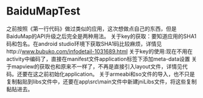 # BaiduMapTest
之前按照《第一行代码》做过类似的应用，这次想做点自己的东西，但是BaiduMap的API升级之后完全是两种用法。
关于key的获取：要知道应用的SHA1码和包名。在android studio环境下获取SHA1码比较麻烦，详情见http://www.bubuko.com/infodetail-1031689.html
关于key的使用:现在不用在activity中编码了，直接在manifest文件application标签下添加meta-data设置
关于mapview的获取也和原来不一样了，不再是直接引入layout文件，详情见代码。还要在这之前初始化application。
关于armeabi和so文件的导入，也不只是复制黏贴到libs文件中，还要在app\src\main文件中新建jniLibs文件，将这些复制黏贴进去。
